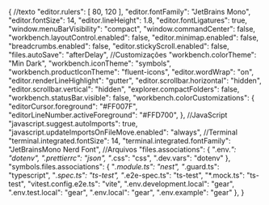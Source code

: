 {
  //texto
  "editor.rulers": [
    80,
    120
  ],
  "editor.fontFamily": "JetBrains Mono",
  "editor.fontSize": 14,
  "editor.lineHeight": 1.8,
  "editor.fontLigatures": true,
  "window.menuBarVisibility": "compact",
  "window.commandCenter": false,
  "workbench.layoutControl.enabled": false,
  "editor.minimap.enabled": false,
  "breadcrumbs.enabled": false,
  "editor.stickyScroll.enabled": false,
  "files.autoSave": "afterDelay",
  //Customizações
  "workbench.colorTheme": "Min Dark",
  "workbench.iconTheme": "symbols",
  "workbench.productIconTheme": "fluent-icons",
  "editor.wordWrap": "on",
  "editor.renderLineHighlight": "gutter",
  "editor.scrollbar.horizontal": "hidden",
  "editor.scrollbar.vertical": "hidden",
  "explorer.compactFolders": false,
  "workbench.statusBar.visible": false,
  "workbench.colorCustomizations": {
    "editorCursor.foreground": "#FF007F",
    "editorLineNumber.activeForeground": "#FFD700",
  },
  //JavaScript
  "javascript.suggest.autoImports": true,
  "javascript.updateImportsOnFileMove.enabled": "always",
  //Terminal
  "terminal.integrated.fontSize": 14,
  "terminal.integrated.fontFamily": "JetBrainsMono Nerd Font",
  //Arquivos
  "files.associations": {
    ".env.*": "dotenv",
    ".prettierrc": "json",
    "*.css": "css",
    ".dev.vars": "dotenv"
  },
  "symbols.files.associations": {
    "*.module.ts": "nest",
    "*.guard.ts": "typescript",
    "*.spec.ts": "ts-test",
    "*.e2e-spec.ts": "ts-test",
    "*.mock.ts": "ts-test",
    "vitest.config.e2e.ts": "vite",
    ".env.development.local": "gear",
    ".env.test.local": "gear",
    ".env.local": "gear",
    ".env.example": "gear"
  },
}
